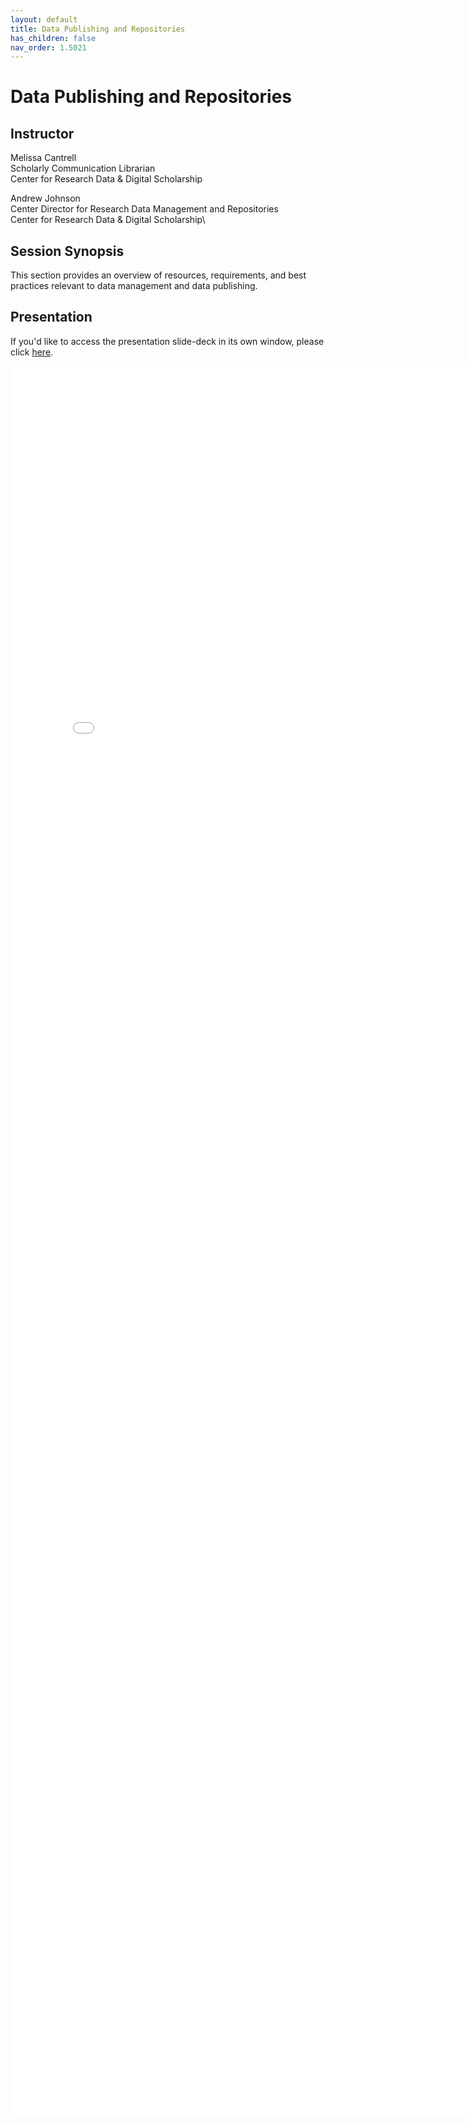 ```yaml
---
layout: default
title: Data Publishing and Repositories
has_children: false
nav_order: 1.5021
---
```


# Data Publishing and Repositories

## Instructor

Melissa Cantrell\
Scholarly Communication Librarian\
Center for Research Data & Digital Scholarship

Andrew Johnson\
Center Director for Research Data Management and Repositories\
Center for Research Data & Digital Scholarship\


## Session Synopsis

This section provides an overview of resources, requirements, and best practices relevant to data management and data publishing.

## Presentation

If you'd like to access the presentation slide-deck in its own window, please click [here](data-publishing-cu-scholar/DataPublishing_20250108_Cantrell.pdf).

<iframe src="data-publishing-cu-scholar/DataPublishing_20250108_Cantrell.pdf" style="width: 800px; height: 2800px;" frameBorder="0"></iframe>

